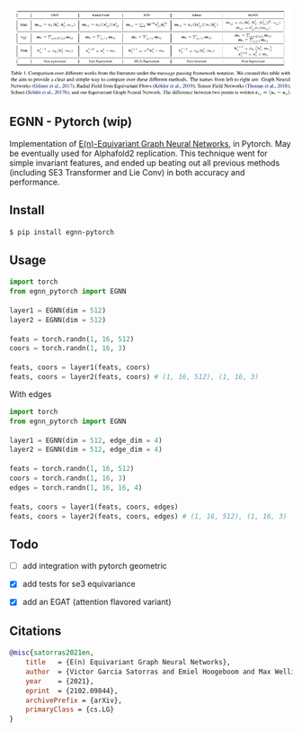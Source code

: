 <img src="./egnn.png" width="600px"></img>

## EGNN - Pytorch (wip)

Implementation of <a href="https://arxiv.org/abs/2102.09844v1">E(n)-Equivariant Graph Neural Networks</a>, in Pytorch. May be eventually used for Alphafold2 replication. This technique went for simple invariant features, and ended up beating out all previous methods (including SE3 Transformer and Lie Conv) in both accuracy and performance.

## Install

```bash
$ pip install egnn-pytorch
```

## Usage

```python
import torch
from egnn_pytorch import EGNN

layer1 = EGNN(dim = 512)
layer2 = EGNN(dim = 512)

feats = torch.randn(1, 16, 512)
coors = torch.randn(1, 16, 3)

feats, coors = layer1(feats, coors)
feats, coors = layer2(feats, coors) # (1, 16, 512), (1, 16, 3)
```

With edges

```python
import torch
from egnn_pytorch import EGNN

layer1 = EGNN(dim = 512, edge_dim = 4)
layer2 = EGNN(dim = 512, edge_dim = 4)

feats = torch.randn(1, 16, 512)
coors = torch.randn(1, 16, 3)
edges = torch.randn(1, 16, 16, 4)

feats, coors = layer1(feats, coors, edges)
feats, coors = layer2(feats, coors, edges) # (1, 16, 512), (1, 16, 3)
```

## Todo

- [ ] add integration with pytorch geometric
- [x] add tests for se3 equivariance
- [x] add an EGAT (attention flavored variant)


## Citations

```bibtex
@misc{satorras2021en,
	title 	= {E(n) Equivariant Graph Neural Networks}, 
	author 	= {Victor Garcia Satorras and Emiel Hoogeboom and Max Welling},
	year 	= {2021},
	eprint 	= {2102.09844},
	archivePrefix = {arXiv},
	primaryClass = {cs.LG}
}
```
